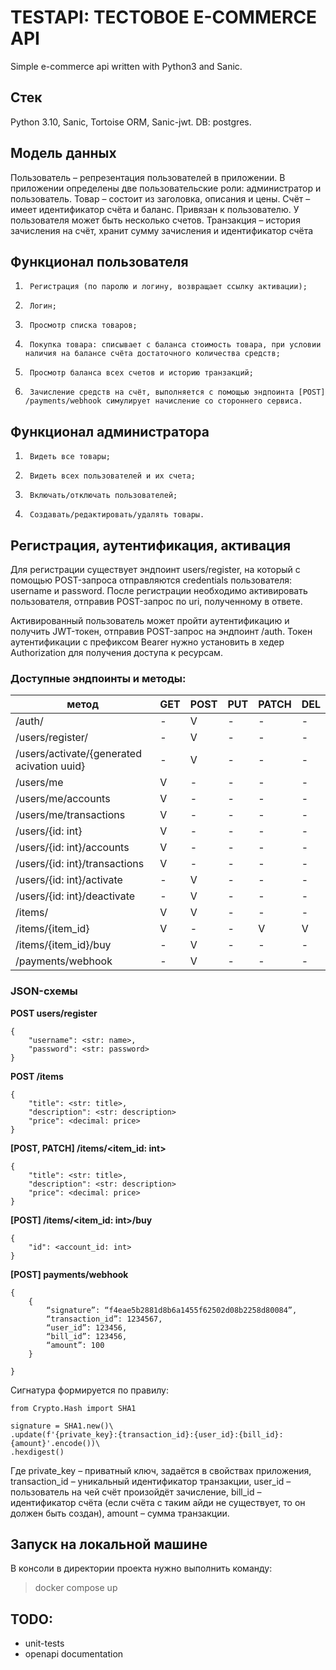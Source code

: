 # TESTAPI: ТЕСТОВОЕ E-COMMERCE API

Simple e-commerce api written with Python3 and Sanic.


## Стек
Python 3.10, Sanic, Tortoise ORM, Sanic-jwt. DB: postgres.

## Модель данных
Пользователь – репрезентация пользователей в приложении. В приложении определены две пользовательские роли: администратор и пользователь.
Товар – cостоит из заголовка, описания и цены.
Счёт – имеет идентификатор счёта и баланс. Привязан к пользователю. У пользователя может быть несколько счетов.
Транзакция – история зачисления на счёт, хранит сумму зачисления и идентификатор счёта

## Функционал пользователя

1.  	Регистрация (по паролю и логину, возвращает ссылку активации);
2.  	Логин;
3.  	Просмотр списка товаров;
4.  	Покупка товара: списывает с баланса стоимость товара, при условии наличия на балансе счёта достаточного количества средств;
5.  	Просмотр баланса всех счетов и историю транзакций;
6.  	Зачисление средств на счёт, выполняется с помощью эндпоинта [POST] /payments/webhook симулирует начисление со стороннего сервиса.


## Функционал администратора

1.  	Видеть все товары;
2.  	Видеть всех пользователей и их счета;
3.  	Включать/отключать пользователей;
4.  	Создавать/редактировать/удалять товары.

## Регистрация, аутентификация, активация

Для регистрации существует эндпоинт users/register, на который с помощью POST-запроса отправляются credentials пользователя: username и password.
После регистрации необходимо активировать пользователя, отправив POST-запрос по uri, полученному в ответе.

Активированный пользователь может пройти аутентификацию и получить JWT-токен, отправив POST-запрос на эндпоинт /auth. Токен аутентификации с префиксом Bearer нужно установить в хедер Authorization для получения доступа к ресурсам.



### Доступные эндпоинты и методы:
метод                                                         | GET | POST | PUT | PATCH | DEL |
--------------------------------------------------------------|-----|------|-----|-------|-----|
/auth/ | - | V | - | - | - |
/users/register/| - | V | - | - | - |
/users/activate/{generated acivation uuid}| - | V | - | - | - |
/users/me | V | - | - | - | - |
/users/me/accounts | V | - | - | - | - |
/users/me/transactions | V | - | - | - | - |
/users/{id: int}  | V | - | - | - | - |
/users/{id: int}/accounts | V | - | - | - | - |
/users/{id: int}/transactions | V | - | - | - | - |
/users/{id: int}/activate | - | V | - | - | - |
/users/{id: int}/deactivate | - | V | - | - | - |
/items/ | V | V | - | - | - |
/items/{item_id} | V | - | - | V | V |
/items/{item_id}/buy | - | V | - | - | - |
/payments/webhook | - | V | - | - | - |


###  JSON-схемы 

<b> POST users/register </b>

```
{
    "username": <str: name>,
    "password": <str: password>
}
```

<b> POST /items </b>

```
{
    "title": <str: title>,
    "description": <str: description>
    "price": <decimal: price>
}
```
<b> [POST, PATCH] /items/<item_id: int> </b>

```
{
    "title": <str: title>,
    "description": <str: description>
    "price": <decimal: price>
}
```
<b> [POST] /items/<item_id: int>/buy </b>

```
{
    "id": <account_id: int>
}
```

<b> [POST] payments/webhook </b>

```
{
    {
	    “signature”: “f4eae5b2881d8b6a1455f62502d08b2258d80084”,
	    “transaction_id”: 1234567,
	    “user_id”: 123456,
	    “bill_id”: 123456,
	    “amount”: 100
    }

}
```
Сигнатура формируется по правилу:
```
from Crypto.Hash import SHA1
 
signature = SHA1.new()\
.update(f'{private_key}:{transaction_id}:{user_id}:{bill_id}:{amount}'.encode())\
.hexdigest()
```
Где private_key – приватный ключ, задаётся в свойствах приложения, transaction_id – уникальный идентификатор транзакции, user_id – пользователь на чей счёт произойдёт зачисление, bill_id – идентификатор счёта (если счёта с таким айди не существует, то он должен быть создан), amount – сумма транзакции.

## Запуск на локальной машине
В консоли в директории проекта нужно выполнить команду:
> docker compose up 

## TODO:
- unit-tests
- openapi documentation
